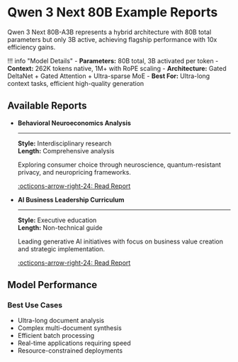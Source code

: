 # Qwen 3 Next 80B Example Reports

Qwen 3 Next 80B-A3B represents a hybrid architecture with 80B total parameters but only 3B active, achieving flagship performance with 10x efficiency gains.

!!! info "Model Details"
    - **Parameters:** 80B total, 3B activated per token
    - **Context:** 262K tokens native, 1M+ with RoPE scaling
    - **Architecture:** Gated DeltaNet + Gated Attention + Ultra-sparse MoE
    - **Best For:** Ultra-long context tasks, efficient high-quality generation

## Available Reports

<div class="grid cards" markdown>

-   **Behavioral Neuroeconomics Analysis**
    
    ---
    
    **Style:** Interdisciplinary research  
    **Length:** Comprehensive analysis
    
    Exploring consumer choice through neuroscience, quantum-resistant privacy, and neuropricing frameworks.
    
    [:octicons-arrow-right-24: Read Report](behavioral-neuroeconomics.md)

-   **AI Business Leadership Curriculum**
    
    ---
    
    **Style:** Executive education  
    **Length:** Non-technical guide
    
    Leading generative AI initiatives with focus on business value creation and strategic implementation.
    
    [:octicons-arrow-right-24: Read Report](ai-business-curriculum.md)

</div>

## Model Performance

### Best Use Cases
- Ultra-long document analysis
- Complex multi-document synthesis
- Efficient batch processing
- Real-time applications requiring speed
- Resource-constrained deployments